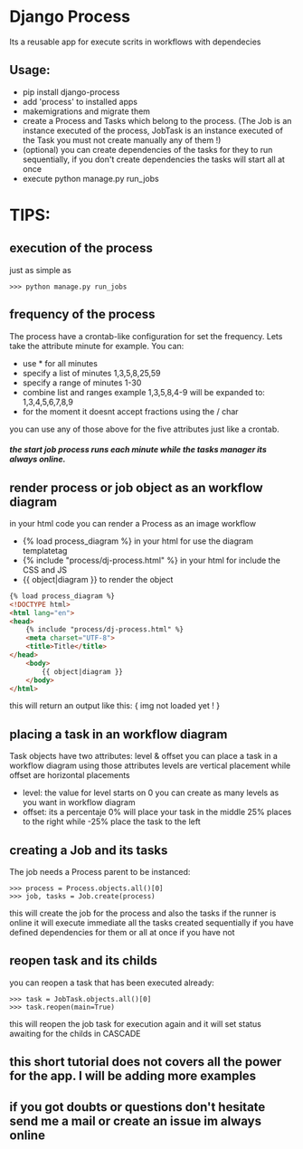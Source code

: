 
# Django Process

Its a reusable app for execute scrits in workflows with dependecies

## Usage:
* pip install django-process
* add 'process' to installed apps
* makemigrations and migrate them
* create a Process and Tasks which belong to the process.
(The Job is an instance executed of the process, JobTask is an instance executed of the Task you must not create manually any of them !) 
* (optional) you can create dependencies of the tasks for they to run sequentially, if you don't create dependencies the tasks will start all at once
* execute python manage.py run_jobs 


# TIPS:
## execution of the process
just as simple as
```pycon
>>> python manage.py run_jobs
```

## frequency of the process
The process have a crontab-like configuration for set the frequency.
Lets take the attribute minute for example. You can:
* use * for all minutes
* specify a list of minutes 1,3,5,8,25,59
* specify a range of minutes 1-30
* combine list and ranges example 1,3,5,8,4-9 will be expanded to: 1,3,4,5,6,7,8,9
* for the moment it doesnt accept fractions using the / char

you can use any of those above for the five attributes just like a crontab.
##### the start job process runs each minute while the tasks manager its always online.   


## render process or job object as an workflow diagram
in your html code you can render a Process as an image workflow
* {% load process_diagram %} in your html for use the diagram templatetag
* {% include "process/dj-process.html" %} in your html for include the CSS and JS
* {{ object|diagram }} to render the object
```html
{% load process_diagram %}
<!DOCTYPE html>
<html lang="en">
<head>
    {% include "process/dj-process.html" %}
    <meta charset="UTF-8">
    <title>Title</title>
</head>
    <body>
        {{ object|diagram }}
    </body>
</html>
```
this will return an output like this:
{ img not loaded yet ! }


## placing a task in an workflow diagram
Task objects have two attributes: level & offset you can place a task in a workflow diagram using those attributes
levels are vertical placement while offset are horizontal placements
* level: the value for level starts on 0 you can create as many levels as you want in workflow diagram
* offset: its a percentaje 0% will place your task in the middle 25% places to the right while -25% place the task to the left


## creating a Job and its tasks
The job needs a Process parent to be instanced:
```pycon
>>> process = Process.objects.all()[0]
>>> job, tasks = Job.create(process)
```
this will create the job for the process and also the tasks if the runner is online it will execute immediate
all the tasks created sequentially if you have defined dependencies for them or all at once if you have not


## reopen task and its childs
you can reopen a task that has been executed already:
```pycon
>>> task = JobTask.objects.all()[0]
>>> task.reopen(main=True)
```
this will reopen the job task for execution again and it will set status awaiting for the childs in CASCADE


## this short tutorial does not covers all the power for the app. I will be adding more examples
## if you got doubts or questions don't hesitate send me a mail or create an issue im always online   

